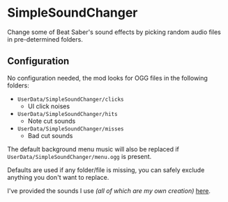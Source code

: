 # SimpleSoundChanger
Change some of Beat Saber's sound effects by picking random audio files in pre-determined folders.

## Configuration
No configuration needed, the mod looks for OGG files in the following folders:
- `UserData/SimpleSoundChanger/clicks`
  - UI click noises
- `UserData/SimpleSoundChanger/hits`
  - Note cut sounds
- `UserData/SimpleSoundChanger/misses`
  - Bad cut sounds

The default background menu music will also be replaced if `UserData/SimpleSoundChanger/menu.ogg` is present.

Defaults are used if any folder/file is missing, you can safely exclude anything you don't want to replace.

I've provided the sounds I use *(all of which are my own creation)* [here](https://github.com/TheBlackParrot/SimpleSoundChanger/releases/download/0.0.0/sounds.zip).